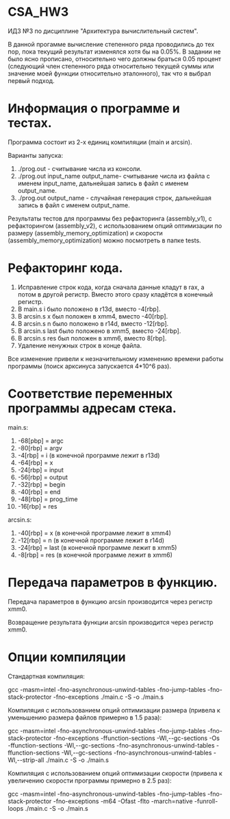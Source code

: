 # CSA_HW3
ИДЗ №3 по дисциплине "Архитектура вычислительный систем".

В данной прогамме вычисление степенного ряда проводились до тех пор, пока текущий результат изменялся хотя бы на 0.05%. В задании не было ясно прописано, относительно чего должны браться 0.05 процент (следующий член степенного ряда относительно текущей суммы или значение моей функции относительно эталонного), так что я выбрал первый подход.
# Информация о программе и тестах.
Программа состоит из 2-х единиц компиляции (main и arcsin).

Варианты запуска:
1. ./prog.out - считывание числа из консоли.
2. ./prog.out input_name output_name- считывание числа из файла c именем input_name, дальнейшая запись в файл с именем output_name.
3. ./prog.out output_name - случайная генерация строк, дальнейшая запись в файл с именем output_name.

Рeзультаты тестов для программы без рефакторинга (assembly_v1), с рефакторингом (assembly_v2), с использованием опций оптимизации по размеру (assembly_memory_optimization) и скорости (assembly_memory_optimization) можно посмотреть в папке tests.
# Рефакторинг кода.
1. Исправление строк кода, когда сначала данные кладут в rax, а потом в другой регистр. Вместо этого сразу кладётся в конечный регистр.
2. В main.s i было положено в r13d, вместо -4[rbp].
3. В arcsin.s x был положен в xmm4, вместо -40[rbp].
4. В arcsin.s n былo положенo в r14d, вместо -12[rbp].
5. В arcsin.s last былo положенo в xmm5, вместо -24[rbp].
6. В arcsin.s res был положен в xmm6, вместо 8[rbp].
7. Удаление ненужных строк в конце файла.

Все изменение привели к незначительному изменению времени работы программы (поиск арксинуса запускается 4*10^6 раз).
# Соответствие переменных программы адресам стека.
main.s:
1.  -68[pbp] = argc
2.  -80[rbp] = argv
3.  -4[rbp] = i (в конечной программе лежит в r13d)
4.  -64[rbp] = x
5.  -24[rbp] = input
6.  -56[rbp] = output
7.  -32[rbp] = begin
8.  -40[rbp] = end
9.  -48[rbp] = prog_time
10. -16[rbp] = res

arcsin.s:
1.  -40[rbp] = x (в конечной программе лежит в xmm4)
2.  -12[rbp] = n (в конечной программе лежит в r14d)
3.  -24[rbp] = last (в конечной программе лежит в xmm5)
4.  -8[rbp] = res (в конечной программе лежит в xmm6)
# Передача параметров в функцию.
Передача параметров в функцию arcsin производится через регистр xmm0.

Возвращение результата функции arcsin производится через регистр xmm0.
# Опции компиляции
Стандартная компиляция:

gcc -masm=intel -fno-asynchronous-unwind-tables -fno-jump-tables -fno-stack-protector -fno-exceptions ./main.c -S -o ./main.s

Компиляция с использованием опций оптимизации размера (привела к уменьшению размера файлов примерно в 1.5 раза):

gcc -masm=intel -fno-asynchronous-unwind-tables -fno-jump-tables -fno-stack-protector -fno-exceptions -ffunction-sections -Wl,--gc-sections -Os -ffunction-sections -Wl,--gc-sections -fno-asynchronous-unwind-tables -ffunction-sections -Wl,--gc-sections -fno-asynchronous-unwind-tables -Wl,--strip-all ./main.c -S -o ./main.s

Компиляция с использованием опций оптимизации скорости (привела к увеличению скорости программы примерно в 2.5 раз):

gcc -masm=intel -fno-asynchronous-unwind-tables -fno-jump-tables -fno-stack-protector -fno-exceptions -m64 -Ofast -flto -march=native -funroll-loops ./main.c -S -o ./main.s
